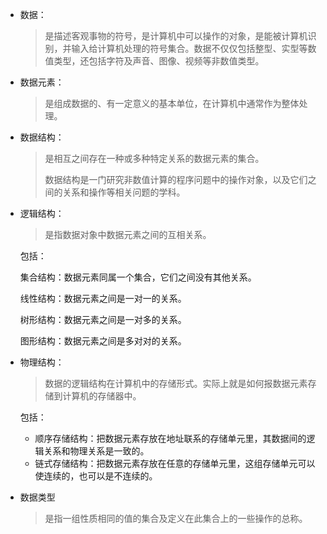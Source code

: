 - 数据：

	> 是描述客观事物的符号，是计算机中可以操作的对象，是能被计算机识别，并输入给计算机处理的符号集合。数据不仅仅包括整型、实型等数值类型，还包括字符及声音、图像、视频等非数值类型。

- 数据元素：

	> 是组成数据的、有一定意义的基本单位，在计算机中通常作为整体处理。

- 数据结构：

	> 是相互之间存在一种或多种特定关系的数据元素的集合。
	>
	> 数据结构是一门研究非数值计算的程序问题中的操作对象，以及它们之间的关系和操作等相关问题的学科。

- 逻辑结构：

  > 是指数据对象中数据元素之间的互相关系。

  包括：

  集合结构：数据元素同属一个集合，它们之间没有其他关系。

  线性结构：数据元素之间是一对一的关系。

  树形结构：数据元素之间是一对多的关系。

  图形结构：数据元素之间是多对对的关系。

- 物理结构：

  > 数据的逻辑结构在计算机中的存储形式。实际上就是如何报数据元素存储到计算机的存储器中。

  包括：

  - 顺序存储结构：把数据元素存放在地址联系的存储单元里，其数据间的逻辑关系和物理关系是一致的。
  - 链式存储结构：把数据元素存放在任意的存储单元里，这组存储单元可以使连续的，也可以是不连续的。

- 数据类型

  > 是指一组性质相同的值的集合及定义在此集合上的一些操作的总称。
